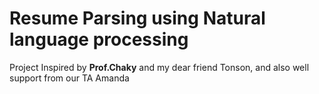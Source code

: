 # Resume Parsing using Natural language processing
Project Inspired by **Prof.Chaky** and my dear friend Tonson, and also well support from our TA Amanda




